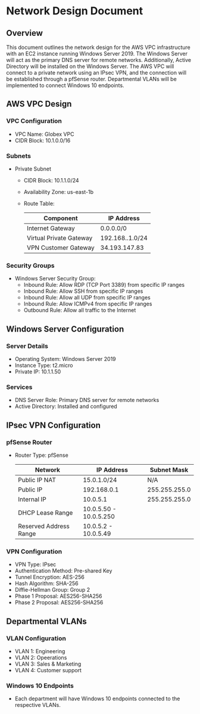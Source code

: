 # Network Design Document

## Overview
This document outlines the network design for the AWS VPC infrastructure with an EC2 instance running Windows Server 2019. The Windows Server will act as the primary DNS server for remote networks. Additionally, Active Directory will be installed on the Windows Server. The AWS VPC will connect to a private network using an IPsec VPN, and the connection will be established through a pfSense router. Departmental VLANs will be implemented to connect Windows 10 endpoints.

## AWS VPC Design

### VPC Configuration
- VPC Name: Globex VPC
- CIDR Block: 10.1.0.0/16

### Subnets
- Private Subnet
  - CIDR Block: 10.1.1.0/24
  - Availability Zone: us-east-1b
  - Route Table:

    | Component                    | IP Address       |
    |------------------------------|-----------------|
    | Internet Gateway             | 0.0.0.0/0      |
    | Virtual Private Gateway              | 192.168..1.0/24        |
    | VPN Customer Gateway      | 34.193.147.83   |


### Security Groups
- Windows Server Security Group:
  - Inbound Rule: Allow RDP (TCP Port 3389) from specific IP ranges
  - Inbound Rule: Allow SSH from specific IP ranges
  - Inbound Rule: Allow all UDP from specific IP ranges
  - Inbound Rule: Allow ICMPv4 from specific IP ranges
  - Outbound Rule: Allow all traffic to the Internet

## Windows Server Configuration

### Server Details
- Operating System: Windows Server 2019
- Instance Type: t2.micro
- Private IP: 10.1.1.50

### Services
- DNS Server Role: Primary DNS server for remote networks
- Active Directory: Installed and configured

## IPsec VPN Configuration

### pfSense Router
- Router Type: pfSense

    | Network          | IP Address    | Subnet Mask  |
    |------------------|---------------|--------------|
    | Public IP NAT    | 15.0.1.0/24   | N/A          |
    | Public IP        | 192.168.0.1  | 255.255.255.0 |
    | Internal IP      | 10.0.5.1      | 255.255.255.0 |
    | DHCP Lease Range  | 10.0.5.50 - 10.0.5.250 |
    | Reserved Address Range | 10.0.5.2 - 10.0.5.49 |


### VPN Configuration
- VPN Type: IPsec
- Authentication Method: Pre-shared Key
- Tunnel Encryption: AES-256
- Hash Algorithm: SHA-256
- Diffie-Hellman Group: Group 2
- Phase 1 Proposal: AES256-SHA256
- Phase 2 Proposal: AES256-SHA256

## Departmental VLANs

### VLAN Configuration
- VLAN 1: Engineering
- VLAN 2: Opeerations
- VLAN 3: Sales & Marketing
- VLAN 4: Customer support

### Windows 10 Endpoints
- Each department will have Windows 10 endpoints connected to the respective VLANs.